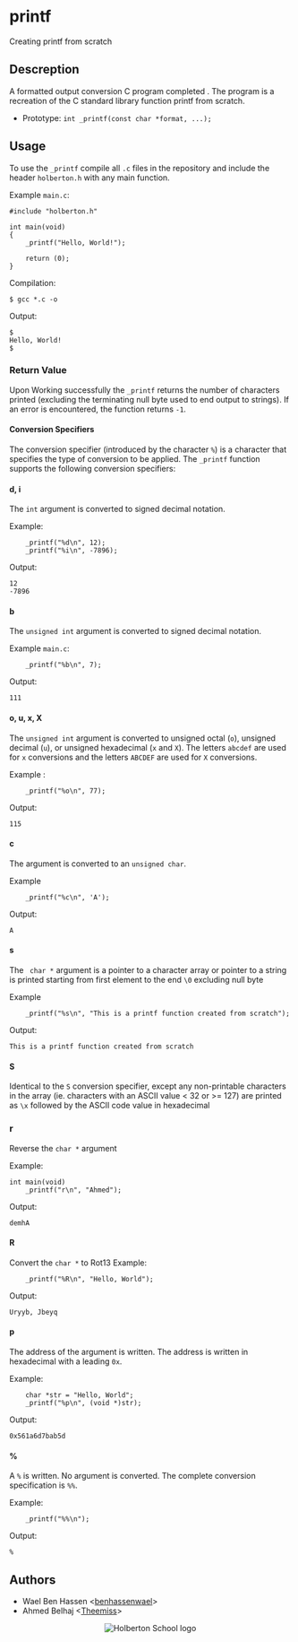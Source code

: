 # printf
Creating printf from scratch 
## Descreption
A formatted output conversion C program completed . The program is a recreation of the C standard library function
printf from scratch.
* Prototype: `int _printf(const char *format, ...);`
## Usage 
To use the `_printf` 
compile all `.c` files in the repository and include the header `holberton.h` with any main function.

Example `main.c`:
```
#include "holberton.h"

int main(void)
{
    _printf("Hello, World!");

    return (0);
}
```

Compilation:
```
$ gcc *.c -o 
```

Output:
```
$
Hello, World!
$
```
### Return Value

Upon Working successfully the `_printf` returns the number of characters printed
(excluding the terminating null byte used to end output to strings). If an error is encountered, 
the function returns `-1`.
#### Conversion Specifiers

The conversion specifier (introduced by the character `%`) is a character that
specifies the type of conversion to be applied. The `_printf` function
supports the following conversion specifiers:

#### d, i
The `int` argument is converted to signed decimal notation.

Example:
```
    _printf("%d\n", 12);
	_printf("%i\n", -7896);
```
Output:
```
12
-7896
```

#### b
The `unsigned int` argument is converted to signed decimal notation.

Example `main.c`:
```
    _printf("%b\n", 7);
```
Output:
```
111
```

#### o, u, x, X
The `unsigned int` argument is converted to unsigned octal (`o`), unsigned
decimal (`u`), or unsigned hexadecimal (`x` and `X`). The letters `abcdef` are
used for `x` conversions and the letters `ABCDEF` are used for `X` conversions.

Example :
```
    _printf("%o\n", 77);
```
Output:
```
115
```
#### c
The argument is converted to an `unsigned char`.

Example
```
    _printf("%c\n", 'A');
```
Output:
```
A
```

#### s
The ` char *` argument  is a pointer to a character array or
pointer to a string is printed starting from first element to the end `\0` 
excluding null byte

Example
```
    _printf("%s\n", "This is a printf function created from scratch");
```
Output:
```
This is a printf function created from scratch
```

#### S
Identical to the `S` conversion specifier, except any non-printable characters
in the array (ie. characters with an ASCII value < 32 or >= 127) are printed
as `\x` followed by the ASCII code value in hexadecimal
### r
Reverse  the `char *` argument

Example:
```
int main(void)
    _printf("r\n", "Ahmed");
```
Output:
```
demhA
```

#### R
 Convert the `char *` to Rot13 
Example:
```
    _printf("%R\n", "Hello, World");
```
Output:
```
Uryyb, Jbeyq
```

#### p
The address of the argument is written. The address is written in hexadecimal
with a leading `0x`.

Example:
```
    char *str = "Hello, World";
    _printf("%p\n", (void *)str);
```
Output:
```
0x561a6d7bab5d
```


#### %
A `%` is written. No argument is converted. The complete conversion
specification is `%%`.

Example:
```
    _printf("%%\n");

```
Output:
```
%
```
## Authors
* Wael Ben Hassen <[benhassenwael](https://github.com/benhassenwael)>
* Ahmed Belhaj <[Theemiss](https://github.com/Theemiss)>

<p align="center">
  <img src="http://www.holbertonschool.com/holberton-logo.png" alt="Holberton School logo">
</p>